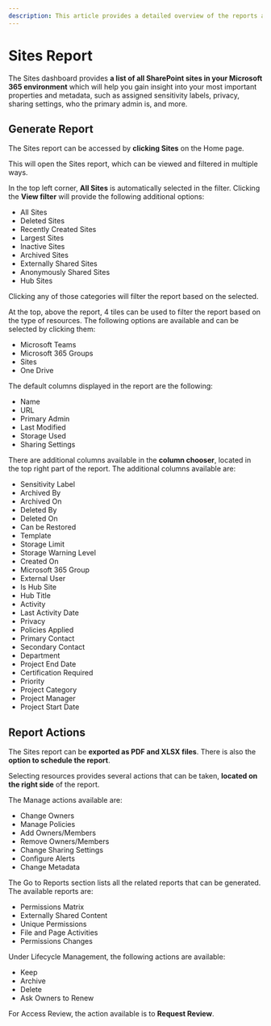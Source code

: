 ```yaml
---
description: This article provides a detailed overview of the reports available for Sites, Microsoft Teams & Groups, and Users. 
---
```


# Sites Report

The Sites dashboard provides **a list of all SharePoint sites in your Microsoft 365 environment** which will help you gain insight into your most important properties and metadata, such as assigned sensitivity labels, privacy, sharing settings, who the primary admin is, and more. 

## Generate Report

The Sites report can be accessed by **clicking Sites** on the Home page. 

This will open the Sites report, which can be viewed and filtered in multiple ways. 

In the top left corner, **All Sites** is automatically selected in the filter. Clicking the **View filter** will provide the following additional options: 
  * All Sites
  * Deleted Sites
  * Recently Created Sites
  * Largest Sites
  * Inactive Sites
  * Archived Sites
  * Externally Shared Sites
  * Anonymously Shared Sites
  * Hub Sites

Clicking any of those categories will filter the report based on the selected. 

At the top, above the report, 4 tiles can be used to filter the report based on the type of resources. The following options are available and can be selected by clicking them:
  * Microsoft Teams
  * Microsoft 365 Groups 
  * Sites
  * One Drive

The default columns displayed in the report are the following:
  * Name
  * URL 
  * Primary Admin
  * Last Modified
  * Storage Used
  * Sharing Settings

There are additional columns available in the **column chooser**, located in the top right part of the report. The additional columns available are:
 * Sensitivity Label
 * Archived By
 * Archived On
 * Deleted By
 * Deleted On
 * Can be Restored
 * Template
 * Storage Limit
 * Storage Warning Level
 * Created On
 * Microsoft 365 Group
 * External User
 * Is Hub Site
 * Hub Title
 * Activity
 * Last Activity Date 
 * Privacy
 * Policies Applied
 * Primary Contact
 * Secondary Contact
 * Department
 * Project End Date
 * Certification Required
 * Priority
 * Project Category
 * Project Manager
 * Project Start Date

## Report Actions

The Sites report can be **exported as PDF and XLSX files**. There is also the **option to schedule the report**.

Selecting resources provides several actions that can be taken, **located on the right side** of the report.

The Manage actions available are: 
  * Change Owners
  * Manage Policies
  * Add Owners/Members
  * Remove Owners/Members
  * Change Sharing Settings
  * Configure Alerts
  * Change Metadata

The Go to Reports section lists all the related reports that can be generated. The available reports are:
  * Permissions Matrix
  * Externally Shared Content
  * Unique Permissions
  * File and Page Activities
  * Permissions Changes


Under Lifecycle Management, the following actions are available:
  * Keep
  * Archive
  * Delete
  * Ask Owners to Renew

For Access Review, the action available is to **Request Review**.
